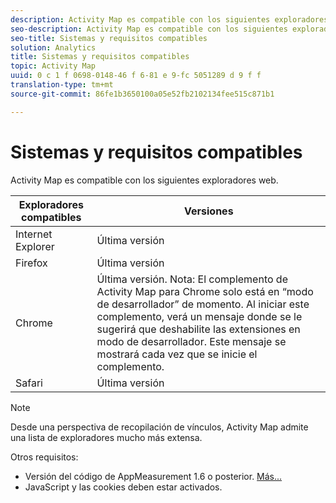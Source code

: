 ```yaml
---
description: Activity Map es compatible con los siguientes exploradores web.
seo-description: Activity Map es compatible con los siguientes exploradores web.
seo-title: Sistemas y requisitos compatibles
solution: Analytics
title: Sistemas y requisitos compatibles
topic: Activity Map
uuid: 0 c 1 f 0698-0148-46 f 6-81 e 9-fc 5051289 d 9 f f
translation-type: tm+mt
source-git-commit: 86fe1b3650100a05e52fb2102134fee515c871b1

---
```



# Sistemas y requisitos compatibles

Activity Map es compatible con los siguientes exploradores web.

| Exploradores compatibles | Versiones |
|--- |--- |
| Internet Explorer | Última versión |
| Firefox | Última versión |
| Chrome | Última versión. Nota: El complemento de Activity Map para Chrome solo está en “modo de desarrollador” de momento. Al iniciar este complemento, verá un mensaje donde se le sugerirá que deshabilite las extensiones en modo de desarrollador. Este mensaje se mostrará cada vez que se inicie el complemento. |
| Safari | Última versión |

>[!NOTE]
>
>Desde una perspectiva de recopilación de vínculos, Activity Map admite una lista de exploradores mucho más extensa.

Otros requisitos:

* Versión del código de AppMeasurement 1.6 o posterior. [Más...](/help/analyze/activity-map/activitymap-getting-started/activitymap-getting-started-admins/activitymap-enable.md)
* JavaScript y las cookies deben estar activados.

